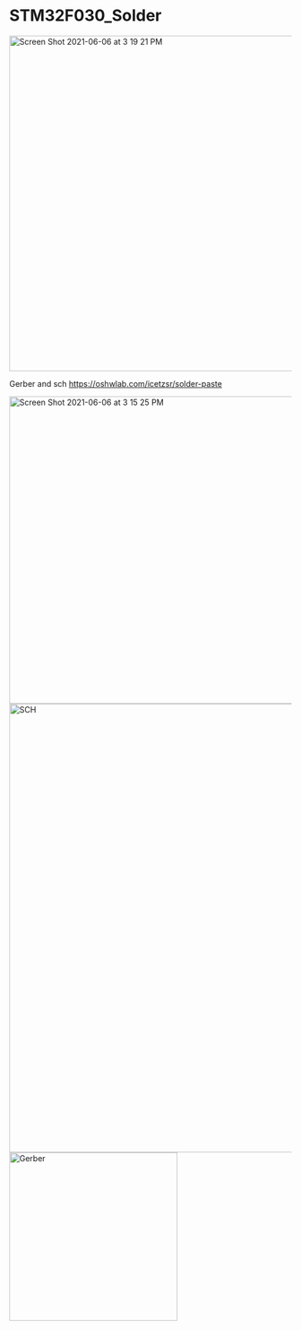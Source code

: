 # STM32F030_Solder
<img width="598" alt="Screen Shot 2021-06-06 at 3 19 21 PM" src="https://user-images.githubusercontent.com/8245980/120916173-9c287780-c6da-11eb-9a61-26ed5db31b24.png">



Gerber and sch
https://oshwlab.com/icetzsr/solder-paste


<img width="548" alt="Screen Shot 2021-06-06 at 3 15 25 PM" src="https://user-images.githubusercontent.com/8245980/120916138-64b9cb00-c6da-11eb-9d08-4d29d3013a6a.png">

<img width="800" alt="SCH" src="https://user-images.githubusercontent.com/8245980/120916151-769b6e00-c6da-11eb-99d2-467486459d4d.png">

<img width="300" alt="Gerber" src="https://user-images.githubusercontent.com/8245980/120916158-7c914f00-c6da-11eb-836f-12cb2e6a5d99.png">

